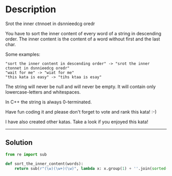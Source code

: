# Description

Srot the inner ctnnoet in dsnnieedcg oredr

You have to sort the inner content of every word of a string in descending order.
The inner content is the content of a word without first and the last char.

Some examples:

```
"sort the inner content in descending order" -> "srot the inner ctonnet in dsnnieedcg oredr"
"wait for me" -> "wiat for me"
"this kata is easy" -> "tihs ktaa is esay"
```

The string will never be null and will never be empty.
It will contain only lowercase-letters and whitespaces.

In C++ the string is always 0-terminated.

Have fun coding it and please don't forget to vote and rank this kata! :-)

I have also created other katas. Take a look if you enjoyed this kata!

---

## Solution

```py
from re import sub

def sort_the_inner_content(words):
    return sub(r"(\w)(\w+)(\w)", lambda x: x.group(1) + ''.join(sorted(x.group(2), reverse = True)) + x.group(3) , words)
```
